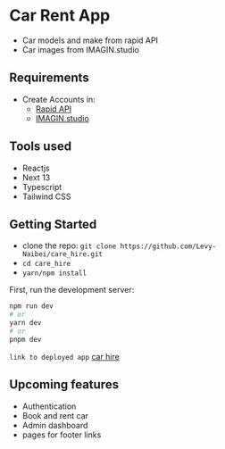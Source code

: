 # Car Rent App
- Car models and make from rapid API
- Car images from IMAGIN.studio

## Requirements

- Create Accounts in:
     - [Rapid API](https://rapidapi.com/apininjas/api/cars-by-api-ninjas/)
     - [IMAGIN.studio](https://www.imagin.studio/car-image-api)

## Tools used

- Reactjs
- Next 13
- Typescript
- Tailwind CSS
## Getting Started

- clone the repo: `git clone https://github.com/Levy-Naibei/care_hire.git`
- `cd care_hire`
- `yarn/npm install`

First, run the development server:

```bash
npm run dev
# or
yarn dev
# or
pnpm dev
```

`link to deployed app` [car hire](https://car-hire-app.vercel.app/)

## Upcoming features
- Authentication
- Book and rent car
- Admin dashboard
- pages for footer links
